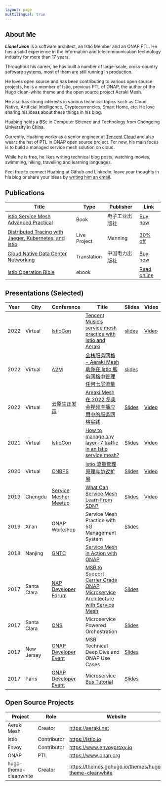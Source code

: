 ```yaml
---
layout: page
multilingual: true
---
```


## About Me
**_Lionel Jeon_** is a software architect, an Istio Member and an ONAP PTL. He has a solid experience in the information and telecommunication technology industry for more than 17 years. 

Throughout his career, he has built a number of large-scale, cross-country software systems, most of them are still running in production. 

He loves open source and has been contributing to various open source projects, he is a member of Istio,  previous PTL of ONAP, the author of the Hugo clean-white theme and the open source project Aeraki Mesh.  

He also has strong interests in various technical topics such as Cloud Native, Artificial Intelligence, Cryptocurrencies, Smart Home, etc. He love sharing his ideas about these things in his blog.

Huabing holds a BSc in Computer Science and Technology from Chongqing University in China. 

Currently, Huabing works as a senior engineer at [Tencent Cloud](https://cloud.tencent.com/) and also wears the hat of PTL in ONAP open source project. For now, his main focus is to build a managed service mesh solution on cloud.

While he is free, he likes writing technical blog posts, watching movies, swimming, hiking, travelling and learning languages.

Feel free to connect Huabing at Github and Linkedin, leave your thoughts in his blog or share your ideas by [writing him an email](mailto:hybridego@gmail.com). 

## Publications
| Title       |Type        |Publisher   |Link        |
| ----------- |----------- |----------- |----------- |
|[Istio Service Mesh Advanced Practical](https://www.zhaohuabing.com/post/2021-08-26-istio-handbook/)|Book|电子工业出版社|[Buy now](https://item.jd.com/13200745.html)|
|[Distributed Tracing with Jaeger, Kubernetes, and Istio](https://www.zhaohuabing.com/post/2021-09-08-distributed-tracing-with-jaeger-kubernetes-and-istio/)|Live Project|Manning|[30% off](https://www.manning.com/liveprojectseries/distributed-tracing-ser)|
|[Cloud Native Data Center Networking](https://zhaohuabing.com/post/2021-08-27-cloud-native-data-center)|Translation|中国电力出版社|[Buy now](https://item.jd.com/12929975.html)|
|[Istio Operation Bible](http://localhost:1313/post/2021-10-08-istio-operation-bible/)|ebook||[Read online](https://istio-operation-bible.aeraki.net/)|


## Presentations (Selected)
|Year         |City        |Conference  | Title      |Slides      |Video       |
| ----------- |----------- |----------- |----------- |----------- |----------- |
|2022|Virtual|[IstioCon](https://events.istio.io/istiocon-2022)|[Tencent Music’s service mesh practice with Istio and Aeraki](https://events.istio.io/istiocon-2022/sessions/tencent-music-aeraki/)|[slides](/slides/tencent-music-service-mesh-practice-with-istio-and-aeraki.pdf)|[Video](https://www.youtube.com/watch?v=6t_yPsq4Pi4)|
|2022|Virtual|[A2M](https://a2m.msup.com.cn/course?aid=2699&cid=15382)|[全栈服务网格 - Aeraki Mesh 助你在 Istio 服务网格中管理任何七层流量](https://a2m.msup.com.cn/course?aid=2699&cid=15382)|[slides](/slides/full-stack-service-mesh-a2m-20220422.pdf)||
|2022|Virtual|[云原生正发声](https://cloud.tencent.com/developer/salon/live-1403)| [Areaki Mesh 在 2022 冬奥会视频直播应用中的服务网格实践](https://mp.weixin.qq.com/s/zp9q99mGyH2VD9Dij2owWg) | [Slides](http://localhost:1313/img/2022-03-30-aeraki-mesh-winter-olympics-practice/slides.pdf)|[Video](https://youtu.be/uXxatQTKzW8)|
|2021|Virtual|[IstioCon](https://events.istio.io/istiocon-2021/)| [How to manage any layer-7 traffic in an Istio service mesh?](https://events.istio.io/istiocon-2021/sessions/how-to-manage-any-layer-7-traffic-in-an-istio-service-mesh/) | [Slides](/slides/how-to-manage-any-layer-7-traffic-in-istio.pdf)|[Video](https://www.youtube.com/watch?v=sBS4utF68d8)|
|2020|Virtual|[CNBPS](https://www.cnbpa.org/)|[Istio 流量管理原理与协议扩展](https://cloud.tencent.com/developer/article/1723804)|[Slides](/slides/cnbps2020-istio-aeraki.pdf)|[Video](https://www.youtube.com/watch?v=lB5d4qbZqzU)|
|2019|Chengdu|[Service Mesher Meetup](https://cloudnative.to/blog/service-mesh-meetup-chengdu-20191028/)|[What Can Service Mesh Learn From SDN?](https://cloudnative.to/blog/service-mesh-meetup-chengdu-20191028/)|[Slides](/slides/what-can-service-mesh-learn-from-sdn-servicemesher-meetup-20191026.pdf)|[Video](https://youtu.be/nGkxp-2OsKg)|
|2019|Xi'an|ONAP Workshop|Service Mesh Practice with 5G Management System|[Slides](/slides/service-mesh-practice-with-5g-management-system-lfn.pdf)|
|2018|Nanjing|[GNTC](https://www.bagevent.com/event/1624048?aId=)|[Service Mesh in Action with ONAP](https://www.sdnlab.com/22596.html)|
|2017|Santa Clara|[NAP Developer Forum](https://wiki.onap.org/display/DW/ONAP+Beijing+Release+Developer+Forum%2C+Dec.+11-13%2C+2017%2C+Santa+Clara%2C+CA+US)|[MSB to Support Carrier Grade ONAP Microservice Architecture with Service Mesh](https://onapbeijing2017.sched.com/event/D5q2)|[Slides](https://wiki.onap.org/display/DW/MSB+Service+Mesh+Planning?preview=%2F20873876%2F20873874%2FMSB+to+Support+Carrier+Grade+ONAP+Microservice+Architecture+with+Service+Mesh.pdf)|
|2017|Santa Clara|[ONS](https://wiki.onap.org/display/DW/ONAP@ONS2017)|Microservice Powered Orchestration|[Slides](https://wiki.onap.org/display/DW/ONAP@ONS2017?preview=%2F3245268%2F3245309%2FMicroservice+Powered+Orchestration+Architecture.pdf)|
|2017|New Jersey|[ONAP Developer Event](https://wiki.onap.org/display/DW/ONAP+Project+Developer+Event%3A+May+2+-+5%2C+2017%2C+Middletown%2C+NJ%2C+USA)|MSB Technical Deep Dive and ONAP Use Cases|[Slides](https://www.slideshare.net/HuabingZhao/msb-depp-dive/)|
|2017|Paris|[ONAP Developer Event](https://wiki.onap.org/display/DW/ONAP+Developer+Event+September+25-28%2C+2017%2C+Paris-Saclay%2C+France)|[Microservice Bus Tutorial](https://wiki.onap.org/display/DW/September+26-28+Topics#September2628Topics-M2)|[Slides](https://www.slideshare.net/HuabingZhao/microservice-bus-tutorial)|

## Open Source Projects
|Project      |Role        |  Website   | GitHub     |
| ----------- |----------- |----------- |----------- |
| Aeraki Mesh | Creator    | https://aeraki.net  | http://github.com/aeraki-mesh |
| Istio       | Contributor| https://istio.io    | https://github.com/istio/istio|
| Envoy       | Contributor| https://www.envoyproxy.io |https://github.com/envoyproxy/envoy|
| ONAP        | PTL        | https://www.onap.org||
| hugo-theme-cleanwhite | Creator    | https://themes.gohugo.io/themes/hugo-theme-cleanwhite  | https://github.com/zhaohuabing/hugo-theme-cleanwhite |
